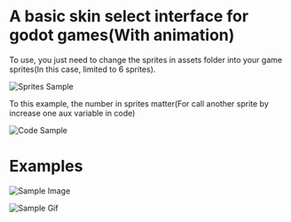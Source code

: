 # A basic skin select interface for godot games(With animation)

To use, you just need to change the sprites in assets folder into your game sprites(In this case, limited to 6 sprites).

![Sprites Sample](https://i.imgur.com/yVWYr5i.png)

To this example, the number in sprites matter(For call another sprite by increase one aux variable in code)

![Code Sample](https://i.imgur.com/wPpAGr1.png)

# Examples
![Sample Image](https://i.imgur.com/4fWP6L0.png)

![Sample Gif](https://media.giphy.com/media/3GzgXmmCyrWfEDtGer/giphy.gif)
